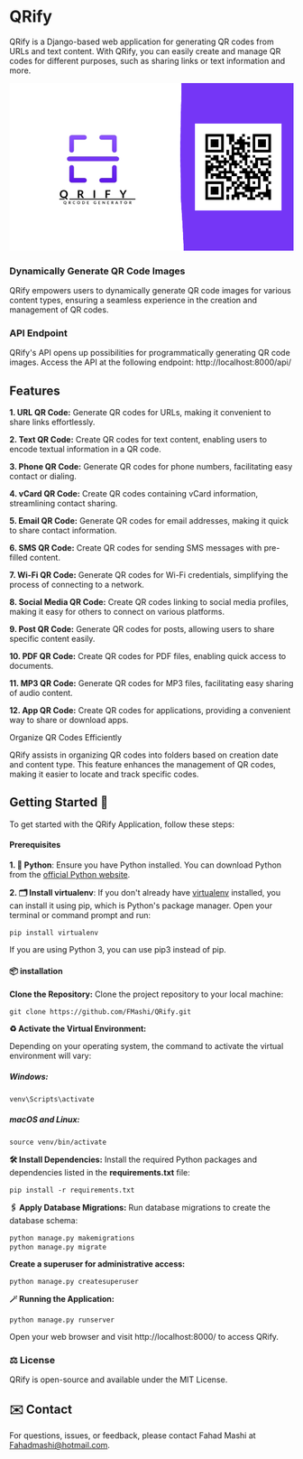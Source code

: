 # QRify

QRify is a Django-based web application for generating QR codes from URLs and text content. With QRify, you can easily create and manage QR codes for different purposes, such as sharing links or text information and more.

![QRify Logo](/assets/img/QRify.png)

### Dynamically Generate QR Code Images

QRify empowers users to dynamically generate QR code images for various content types, ensuring a seamless experience in the creation and management of QR codes.

### API Endpoint

QRify's API opens up possibilities for programmatically generating QR code images. Access the API at the following endpoint:
http://localhost:8000/api/

## Features

**1. URL QR Code:**
Generate QR codes for URLs, making it convenient to share links effortlessly.

**2. Text QR Code:**
Create QR codes for text content, enabling users to encode textual information in a QR code.

**3. Phone QR Code:**
Generate QR codes for phone numbers, facilitating easy contact or dialing.

**4. vCard QR Code:**
Create QR codes containing vCard information, streamlining contact sharing.

**5. Email QR Code:**
Generate QR codes for email addresses, making it quick to share contact information.

**6. SMS QR Code:**
Create QR codes for sending SMS messages with pre-filled content.

**7. Wi-Fi QR Code:**
Generate QR codes for Wi-Fi credentials, simplifying the process of connecting to a network.

**8. Social Media QR Code:**
Create QR codes linking to social media profiles, making it easy for others to connect on various platforms.

**9. Post QR Code:**
Generate QR codes for posts, allowing users to share specific content easily.

**10. PDF QR Code:**
Create QR codes for PDF files, enabling quick access to documents.

**11. MP3 QR Code:**
Generate QR codes for MP3 files, facilitating easy sharing of audio content.

**12. App QR Code:**
Create QR codes for applications, providing a convenient way to share or download apps.

Organize QR Codes Efficiently

QRify assists in organizing QR codes into folders based on creation date and content type. This feature enhances the management of QR codes, making it easier to locate and track specific codes.

## Getting Started 🚀

To get started with the QRify Application, follow these steps:

#### Prerequisites

**1. 🐍 Python**: Ensure you have Python installed. You can download Python from the [official Python website](https://www.python.org/downloads/).

**2. 🗂️ Install virtualenv**:
If you don't already have [virtualenv](https://packaging.python.org/en/latest/guides/installing-using-pip-and-virtual-environments/) installed, you can install it using pip, which is Python's package manager. Open your terminal or command prompt and run:

```shell
pip install virtualenv
```

If you are using Python 3, you can use pip3 instead of pip.

#### 📦 installation

**Clone the Repository:** Clone the project repository to your local machine:

```shell
git clone https://github.com/FMashi/QRify.git
```

**♻️ Activate the Virtual Environment:**

Depending on your operating system, the command to activate the virtual environment will vary:

##### Windows:

```shell
venv\Scripts\activate
```

##### macOS and Linux:

```shell
source venv/bin/activate
```

**🛠️ Install Dependencies:** Install the required Python packages and dependencies listed in the **requirements.txt** file:

```shell
pip install -r requirements.txt
```

**🖇️ Apply Database Migrations:** Run database migrations to create the database schema:

```shell
python manage.py makemigrations
python manage.py migrate
```

**Create a superuser for administrative access:**

```shell
python manage.py createsuperuser
```

**🪄 Running the Application:**

```shell
python manage.py runserver
```

Open your web browser and visit http://localhost:8000/ to access QRify.

<!-- ### 🏷️ Usage

1. Access the QRify web interface by visiting the URL where the app is hosted.

2. Create QR codes and control them through a distinctive control panel and a professional interface.

3. View and manage your QR codes in the user-friendly admin interface.

4. Organize your QR codes into folders based on the creation date and content type.

5. Download QR code images for sharing or printing. -->

### ⚖️ License

QRify is open-source and available under the MIT License.

## ✉️ Contact

For questions, issues, or feedback, please contact Fahad Mashi at [Fahadmashi@hotmail.com](mailto:Fahadmashi@hotmail.com).

